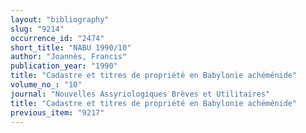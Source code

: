 ```yaml
---
layout: "bibliography"
slug: "9214"
occurrence_id: "2474"
short_title: "NABU 1990/10"
author: "Joannès, Francis"
publication_year: "1990"
title: "Cadastre et titres de propriété en Babylonie achéménide"
volume_no_: "10"
journal: "Nouvelles Assyriologiques Brèves et Utilitaires"
title: "Cadastre et titres de propriété en Babylonie achéménide"
previous_item: "9217"
---
```

